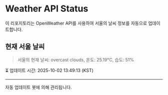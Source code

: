
# Weather API Status

이 리포지토리는 OpenWeather API를 사용하여 서울의 날씨 정보를 자동으로 업데이트합니다.

## 현재 서울 날씨
> 서울의 현재 날씨: overcast clouds, 온도: 25.19°C, 습도: 51%

⏳ 업데이트 시간: 2025-10-02 13:49:13 (KST)

---
자동 업데이트 봇에 의해 관리됩니다.

